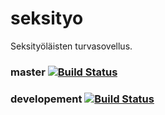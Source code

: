 # seksityo
Seksityöläisten turvasovellus. 

### master [![Build Status](https://travis-ci.com/Yskinator/seksityo.svg?token=41SHUMweY7uuRhfaw17C&branch=master)](https://travis-ci.com/Yskinator/seksityo)

### developement [![Build Status](https://travis-ci.com/Yskinator/seksityo.svg?token=41SHUMweY7uuRhfaw17C&branch=development)](https://travis-ci.com/Yskinator/seksityo)
